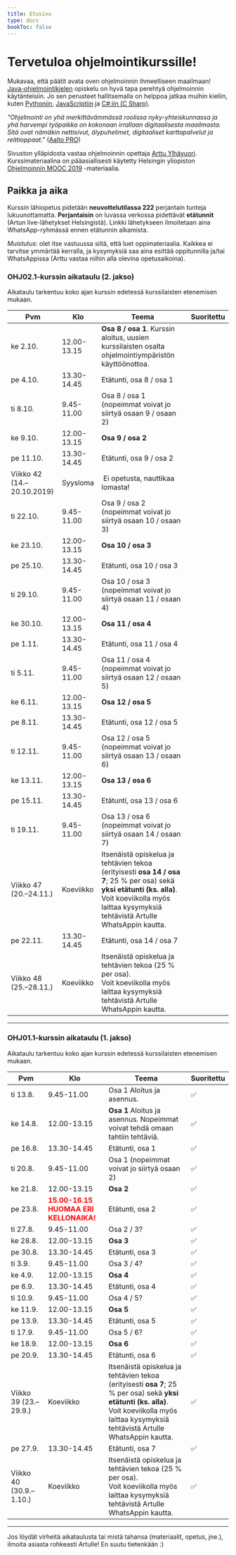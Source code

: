 ```yaml
---
title: Etusivu
type: docs
bookToc: false
---
```


# Tervetuloa ohjelmointikurssille!
Mukavaa, että päätit avata oven ohjelmoinnin ihmeelliseen maailmaan! [Java-ohjelmointikielen](https://fi.wikipedia.org/wiki/Java) opiskelu on hyvä tapa perehtyä ohjelmoinnin käytänteisiin. Jo sen perusteet hallitsemalla on helppoa jatkaa muihin kieliin, kuten [Pythoniin](https://fi.wikipedia.org/wiki/Python_(ohjelmointikieli)), [JavaScriptiin](https://fi.wikipedia.org/wiki/JavaScript) ja [C#:iin (C Sharp)](https://fi.wikipedia.org/wiki/C_sharp). 

*"Ohjelmointi on yhä merkittävämmässä roolissa nyky-yhteiskunnassa ja yhä harvempi työpaikka on kokonaan irrallaan digitaalisesta maailmasta. Sitä ovat nämäkin nettisivut, älypuhelimet, digitaaliset karttapalvelut ja reittioppaat."* ([Aalto PRO](https://www.aaltopro.fi/aalto-leaders-insight/2018/miksi-ohjelmointia-pitaa-opetella-ja-miksi-kannattaa-aloittaa-juuri-pythonista))

Sivuston ylläpidosta vastaa ohjelmoinnin opettaja [Arttu Ylhävuori](https://twitter.com/arttuylh). Kurssimateriaalina on pääasiallisesti käytetty Helsingin yliopiston [Ohjelmoinnin MOOC 2019](https://ohjelmointi-19.mooc.fi/) -materiaalia.

## Paikka ja aika

Kurssin lähiopetus pidetään **neuvottelutilassa 222** perjantain tunteja lukuunottamatta. **Perjantaisin** on luvassa verkossa pidettävät **etätunnit** (Artun live-lähetykset Helsingistä). Linkki lähetykseen ilmoitetaan aina WhatsApp-ryhmässä ennen etätunnin alkamista.

*Muistutus*: olet itse vastuussa siitä, että luet oppimateriaalia. Kaikkea ei tarvitse ymmärtää kerralla, ja kysymyksiä saa aina esittää oppitunnilla ja/tai WhatsAppissa (Arttu vastaa niihin alla olevina opetusaikoina).

### OHJ02.1-kurssin aikataulu (2. jakso)

Aikataulu tarkentuu koko ajan kurssin edetessä kurssilaisten etenemisen mukaan.

Pvm | Klo | Teema | Suoritettu 
--- | --- | --- | ---
ke 2.10. | 12.00-13.15 | **Osa 8 / osa 1**. Kurssin aloitus, uusien kurssilaisten osalta ohjelmointiympäristön käyttöönottoa.
pe 4.10. | 13.30-14.45 | Etätunti, osa 8 / osa 1 
ti 8.10. | 9.45-11.00 | Osa 8 / osa 1 (nopeimmat voivat jo siirtyä osaan 9 / osaan 2) 
ke 9.10. | 12.00-13.15 | **Osa 9 / osa 2** 
pe 11.10. | 13.30-14.45 | Etätunti, osa 9 / osa 2
Viikko 42<br>(14.–20.10.2019) | Syysloma | Ei opetusta, nauttikaa lomasta!
ti 22.10. | 9.45-11.00 | Osa 9 / osa 2 (nopeimmat voivat jo siirtyä osaan 10 / osaan 3) 
ke 23.10. | 12.00-13.15 | **Osa 10 / osa 3** 
pe 25.10. | 13.30-14.45 | Etätunti, osa 10 / osa 3 
ti 29.10. | 9.45-11.00 | Osa 10 / osa 3 (nopeimmat voivat jo siirtyä osaan 11 / osaan 4) 
ke 30.10. | 12.00-13.15 | **Osa 11 / osa 4** 
pe 1.11. | 13.30-14.45 | Etätunti, osa 11 / osa 4
ti 5.11. | 9.45-11.00 | Osa 11 / osa 4 (nopeimmat voivat jo siirtyä osaan 12 / osaan 5)
ke 6.11. | 12.00-13.15 | **Osa 12 / osa 5** 
pe 8.11. | 13.30-14.45 | Etätunti, osa 12 / osa 5
ti 12.11. | 9.45-11.00 | Osa 12 / osa 5 (nopeimmat voivat jo siirtyä osaan 13 / osaan 6)
ke 13.11. | 12.00-13.15 | **Osa 13 / osa 6** 
pe 15.11. | 13.30-14.45 | Etätunti, osa 13 / osa 6
ti 19.11. | 9.45-11.00 | Osa 13 / osa 6 (nopeimmat voivat jo siirtyä osaan 14 / osaan 7)
Viikko 47 (20.–24.11.) | Koeviikko | Itsenäistä opiskelua ja tehtävien tekoa (erityisesti **osa 14 / osa 7**; 25 % per osa) sekä **yksi etätunti (ks. alla)**.<br>Voit koeviikolla myös laittaa kysymyksiä tehtävistä Artulle WhatsAppin kautta. 
pe 22.11. | 13.30-14.45 | Etätunti, osa 14 / osa 7 
Viikko 48 (25.–28.11.) | Koeviikko | Itsenäistä opiskelua ja tehtävien tekoa (25 % per osa).<br>Voit koeviikolla myös laittaa kysymyksiä tehtävistä Artulle WhatsAppin kautta.

---

### OHJ01.1-kurssin aikataulu (1. jakso)

Aikataulu tarkentuu koko ajan kurssin edetessä kurssilaisten etenemisen mukaan.

Pvm | Klo | Teema | Suoritettu 
--- | --- | --- | ---
ti 13.8. | 9.45-11.00 | Osa 1 Aloitus ja asennus. | ✅
ke 14.8. | 12.00-13.15 | **Osa 1** Aloitus ja asennus. Nopeimmat voivat tehdä omaan tahtiin tehtäviä. | ✅
pe 16.8. | 13.30-14.45 | Etätunti, osa 1 | ✅
ti 20.8. | 9.45-11.00 | Osa 1 (nopeimmat voivat jo siirtyä osaan 2) | ✅
ke 21.8. | 12.00-13.15 | **Osa 2** | ✅
pe 23.8. | <span style="color:red">**15.00-16.15 <br> HUOMAA ERI KELLONAIKA!**</span> | Etätunti, osa 2 | ✅
ti 27.8. | 9.45-11.00 | Osa 2 / 3? | ✅
ke 28.8. | 12.00-13.15 | **Osa 3** | ✅
pe 30.8. | 13.30-14.45 | Etätunti, osa 3 | ✅
ti 3.9. | 9.45-11.00 | Osa 3 / 4? | ✅
ke 4.9. | 12.00-13.15 | **Osa 4** | ✅
pe 6.9. | 13.30-14.45 | Etätunti, osa 4 | ✅
ti 10.9. | 9.45-11.00 | Osa 4 / 5? | ✅
ke 11.9. | 12.00-13.15 | **Osa 5** | ✅
pe 13.9. | 13.30-14.45 | Etätunti, osa 5 | ✅
ti 17.9. | 9.45-11.00 | Osa 5 / 6? | ✅
ke 18.9. | 12.00-13.15 | **Osa 6** | ✅
pe 20.9. | 13.30-14.45 | Etätunti, osa 6 | ✅
Viikko 39 (23.–29.9.) | Koeviikko | Itsenäistä opiskelua ja tehtävien tekoa (erityisesti **osa 7**; 25 % per osa) sekä **yksi etätunti (ks. alla)**.<br>Voit koeviikolla myös laittaa kysymyksiä tehtävistä Artulle WhatsAppin kautta. | ✅
pe 27.9. | 13.30-14.45 | Etätunti, osa 7 | ✅
Viikko 40 (30.9.–1.10.) | Koeviikko | Itsenäistä opiskelua ja tehtävien tekoa (25 % per osa).<br>Voit koeviikolla myös laittaa kysymyksiä tehtävistä Artulle WhatsAppin kautta. | ✅

---

Jos löydät virheitä aikataulusta tai mistä tahansa (materiaalit, opetus, jne.), ilmoita asiasta rohkeasti Artulle! En suutu tietenkään :)